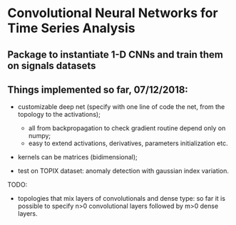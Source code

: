 # Convolutional Neural Networks for Time Series Analysis
## Package to instantiate 1-D CNNs and train them on signals datasets

## Things implemented so far, 07/12/2018: ##

- customizable deep net (specify with one line of code the net, from the topology to the activations);
  - all from backpropagation to check gradient routine depend only on numpy;
  - easy to extend activations, derivatives, parameters initialization etc.
  
- kernels can be matrices (bidimensional);
  
- test on TOPIX dataset: anomaly detection with gaussian index variation.

TODO:

- topologies that mix layers of convolutionals and dense type: so far it is possible to specify
  n>0 convolutional layers followed by m>0 dense layers.